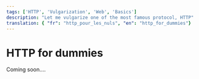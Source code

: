 ```yaml
---
tags: ['HTTP', 'Vulgarization', 'Web', 'Basics']
description: "Let me vulgarize one of the most famous protocol, HTTP"
translation: { "fr": "http_pour_les_nuls", "en": "http_for_dummies"}
---
```


# HTTP for dummies

Coming soon....